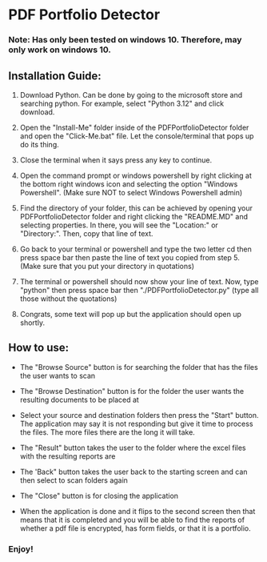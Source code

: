 # PDF Portfolio Detector

### Note: Has only been tested on windows 10. Therefore, may only work on windows 10.

## Installation Guide:

1. Download Python. Can be done by going to the microsoft store and searching python. For example, select "Python 3.12" and click download.

2. Open the "Install-Me" folder inside of the PDFPortfolioDetector folder and open the "Click-Me.bat" file. Let the console/terminal that pops up do its thing.

3. Close the terminal when it says press any key to continue.

4. Open the command prompt or windows powershell by right clicking at the bottom right windows icon and selecting the option "Windows Powershell". (Make sure NOT to select Windows Powershell admin)

5. Find the directory of your folder, this can be achieved by opening your PDFPortfolioDetector folder and right clicking the "README.MD" and selecting properties. In there, you will see the "Location:" or "Directory:". Then, copy that line of text.

6. Go back to your terminal or powershell and type the two letter cd then press space bar then paste the line of text you copied from step 5. (Make sure that you put your directory in quotations)

7. The terminal or powershell should now show your line of text. Now, type "python" then press space bar then "./PDFPortfolioDetector.py" (type all those without the quotations)

8. Congrats, some text will pop up but the application should open up shortly.

## How to use:

- The "Browse Source" button is for searching the folder that has the files the user wants to scan

- The "Browse Destination" button is for the folder the user wants the resulting documents to be placed at

- Select your source and destination folders then press the "Start" button. The application may say it is not responding but give it time to process the files. The more files there are the long it will take.

- The "Result" button takes the user to the folder where the excel files with the resulting reports are

- The 'Back" button takes the user back to the starting screen and can then select to scan folders again

- The "Close" button is for closing the application

- When the application is done and it flips to the second screen then that means that it is completed and you will be able to find the reports of whether a pdf file is encrypted, has form fields, or that it is a portfolio.

### Enjoy!
